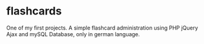 # flashcards
One of my first projects. A simple flashcard administration using PHP jQuery Ajax and mySQL Database, only in german language.
